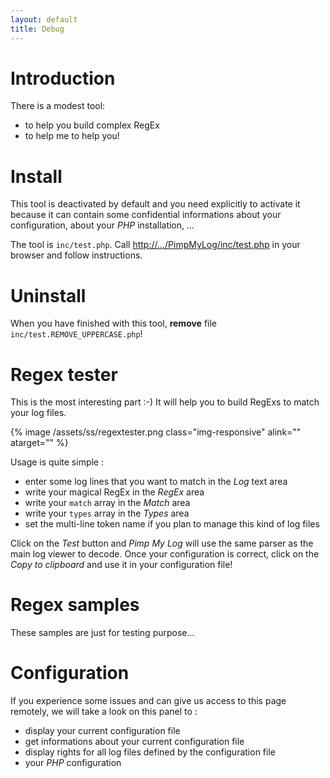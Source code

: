 ```yaml
---
layout: default
title: Debug
---
```


# Introduction

There is a modest tool:

- to help you build complex RegEx
- to help me to help you!

# Install

This tool is deactivated by default and you need explicitly to activate it because it can contain some confidential informations about your configuration, about your *PHP* installation, ...

The tool is `inc/test.php`. Call <http://.../PimpMyLog/inc/test.php> in your browser and follow instructions.

# Uninstall

When you have finished with this tool, **remove** file `inc/test.REMOVE_UPPERCASE.php`!

# Regex tester

This is the most interesting part :-) It will help you to build RegExs to match your log files.

{% image /assets/ss/regextester.png class="img-responsive" alink="" atarget="" %}

Usage is quite simple :

- enter some log lines that you want to match in the *Log* text area
- write your magical RegEx in the *RegEx* area
- write your `match` array in the *Match* area
- write your `types` array in the *Types* area
- set the multi-line token name if you plan to manage this kind of log files

Click on the *Test* button and *Pimp My Log* will use the same parser as the main log viewer to decode. Once your configuration is correct, click on the *Copy to clipboard* and use it in your configuration file!

# Regex samples

These samples are just for testing purpose...

# Configuration

If you experience some issues and can give us access to this page remotely, we will take a look on this panel to :

- display your current configuration file
- get informations about your current configuration file
- display rights for all log files defined by the configuration file
- your *PHP* configuration















